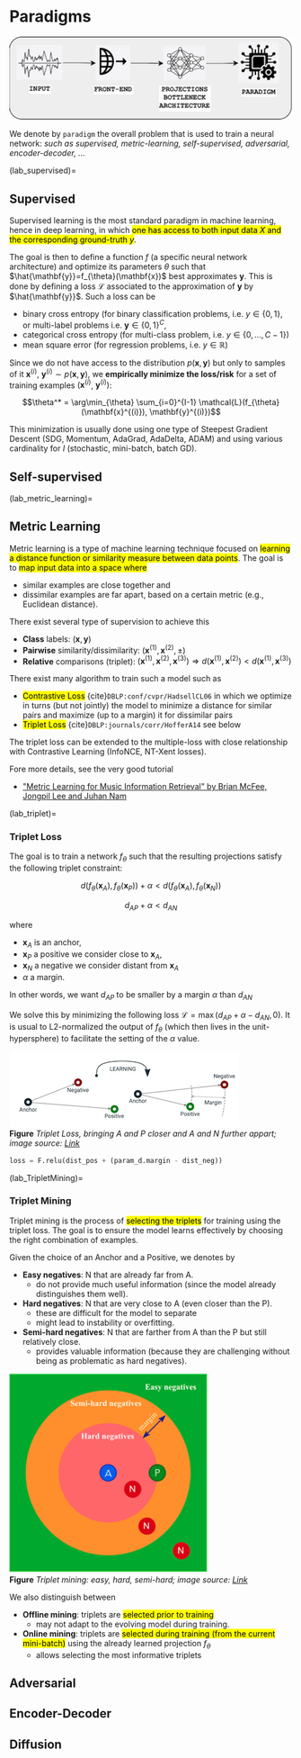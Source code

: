 # Paradigms

![top](/images/top.png)

We denote by `paradigm` the overall problem that is used to train a neural network: *such as supervised, metric-learning, self-supervised, adversarial, encoder-decoder, ...*



(lab_supervised)=
## Supervised

Supervised learning is the most standard paradigm in machine learning, hence in deep learning, in which <mark>one has access to both input data $X$ and the corresponding ground-truth $y$</mark>.

The goal is then to define a function $f$ (a specific neural network architecture) and optimize its parameters $\theta$ such that $\hat{\mathbf{y}}=f_{\theta}(\mathbf{x})$ best approximates $\mathbf{y}$.
This is done by defining a loss $\mathcal{L}$ associated to the approximation of $\mathbf{y}$ by $\hat{\mathbf{y}}$.
Such a loss can be
- binary cross entropy (for binary classification problems, i.e. $y \in \{0,1\}$, or multi-label problems i.e. $\mathbf{y} \in \{0,1\}^C$,
- categorical cross entropy (for multi-class problem, i.e. $y \in \{0,\ldots, C-1\}$)
- mean square error (for regression problems, i.e. $y \in \mathbb{R}$)

Since we do not have access to the distribution $p(\mathbf{x},\mathbf{y})$ but only to samples of it $\mathbf{x}^{(i)}$, $\mathbf{y}^{(i)} \sim p(\mathbf{x},\mathbf{y})$, we **empirically minimize the loss/risk** for a set of training examples $(\mathbf{x}^{(i)}$, $\mathbf{y}^{(i)})$:

$$\theta^* = \arg\min_{\theta} \sum_{i=0}^{I-1} \mathcal{L}(f_{\theta}(\mathbf{x}^{(i)}), \mathbf{y}^{(i)})$$

This minimization is usually done using one type of Steepest Gradient Descent (SDG, Momentum, AdaGrad, AdaDelta, ADAM) and using various cardinality for $I$ (stochastic, mini-batch, batch GD).


## Self-supervised





(lab_metric_learning)=
## Metric Learning

Metric learning is a type of machine learning technique focused on <mark>learning a distance function or similarity measure between data points</mark>.
The goal is to <mark>map input data into a space where</mark>
- similar examples are close together and
- dissimilar examples are far apart, based on a certain metric (e.g., Euclidean distance).

There exist several type of supervision to achieve this
- **Class** labels: $(\mathbf{x},\mathbf{y})$
- **Pairwise** similarity/dissimilarity: $(\mathbf{x}^{(1)},\mathbf{x}^{(2)},\pm)$
- **Relative** comparisons (triplet): $(\mathbf{x}^{(1)}, \mathbf{x}^{(2)},\mathbf{x}^{(3)}) \Rightarrow d(\mathbf{x}^{(1)},\mathbf{x}^{(2)}) < d(\mathbf{x}^{(1)},\mathbf{x}^{(3)})$

There exist many algorithm to train such a model such as
- <mark>Contrastive Loss</mark> {cite}`DBLP:conf/cvpr/HadsellCL06` in which we optimize in turns (but not jointly) the model to minimize a distance for similar pairs and maximize (up to a margin) it for dissimilar pairs
- <mark>Triplet Loss</mark> {cite}`DBLP:journals/corr/HofferA14` see below

The triplet loss can be extended to the multiple-loss with close relationship with Contrastive Learning (InfoNCE, NT-Xent losses).

Fore more details, see the very good tutorial
- ["Metric Learning for Music Information Retrieval" by Brian McFee, Jongpil Lee and Juhan Nam](https://github.com/bmcfee/ismir2020-metric-learning)

(lab_triplet)=
### Triplet Loss

The goal is to train a network $f_{\theta}$ such that the resulting projections satisfy the following triplet constraint:

$$d( f_{\theta}(\mathbf{x}_A), f_{\theta}(\mathbf{x}_P) ) + \alpha < d(f_{\theta}(\mathbf{x}_A), f_{\theta}(\mathbf{x}_N))$$

$$d_{AP} + \alpha < d_{AN} $$

where
- $\mathbf{x}_A$ is an anchor,
- $\mathbf{x}_P$ a positive we consider close to $\mathbf{x}_A$,
- $\mathbf{x}_N$ a negative we consider distant from $\mathbf{x}_A$
- $\alpha$ a margin.

In other words, we want $d_{AP}$ to be smaller by a margin $\alpha$ than $d_{AN}$

We solve this by minimizing the following loss $\mathcal{L} = \max(d_{AP} + \alpha - d_{AN},0)$.
It is usual to L2-normalized the output of $f_{\theta}$ (which then lives in the unit-hypersphere) to facilitate the setting of the $\alpha$ value.

![triplet-loss](/images/brick_triplet.png)\
**Figure**
*Triplet Loss, bringing A and P closer and A and N further appart; image source: [Link](https://towardsdatascience.com/triplet-loss-advanced-intro-49a07b7d8905)*


```python
loss = F.relu(dist_pos + (param_d.margin - dist_neg))
```


(lab_TripletMining)=
### Triplet Mining

Triplet mining is the process of <mark>selecting the triplets</mark> for training using the triplet loss.
The goal is to ensure the model learns effectively by choosing the right combination of examples.

Given the choice of an Anchor and a Positive, we denotes by

- **Easy negatives**: N that are already far from A.
	- do not provide much useful information (since the model already distinguishes them well).
- **Hard negatives**: N that are very close to A  (even closer than the P).
	- these are difficult for the model to separate
	- might lead to instability or overfitting.
- **Semi-hard negatives**: N that are farther from A than the P but still relatively close.
	- provides valuable information  (because they are challenging without being as problematic as hard negatives).

![triplet-mining](/images/brick_tripletmining.png)\
**Figure**
*Triplet mining: easy, hard, semi-hard; image source: [Link](https://www.researchgate.net/figure/Online-Triplet-Mining-strategies-For-an-anchor-blue-A-and-a-positive-green-P-sample_fig6_364057028)*

We also distinguish between
- **Offline mining**: triplets are <mark>selected prior to training</mark>
	- may not adapt to the evolving model during training.
- **Online mining**: triplets are <mark>selected during training (from the current mini-batch)</mark> using the already learned projection $f_{\theta}$
	- allows selecting the most informative triplets



## Adversarial

## Encoder-Decoder

## Diffusion

